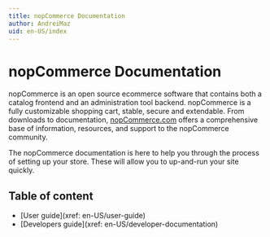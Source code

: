 ```yaml
---
title: nopCommerce Documentation
author: AndreiMaz
uid: en-US/index
---
```

# nopCommerce Documentation

nopCommerce is an open source ecommerce software that contains both a catalog frontend and an administration tool backend. nopCommerce is a fully customizable shopping cart, stable, secure and extendable. From downloads to documentation, [nopCommerce.com](https://www.nopCommerce.com) offers a comprehensive base of information, resources, and support to the nopCommerce community.

The nopCommerce documentation is here to help you through the process of setting up your store. These will allow you to up-and-run your site quickly.

## Table of content
* [User guide](xref: en-US/user-guide)
* [Developers guide](xref: en-US/developer-documentation)
